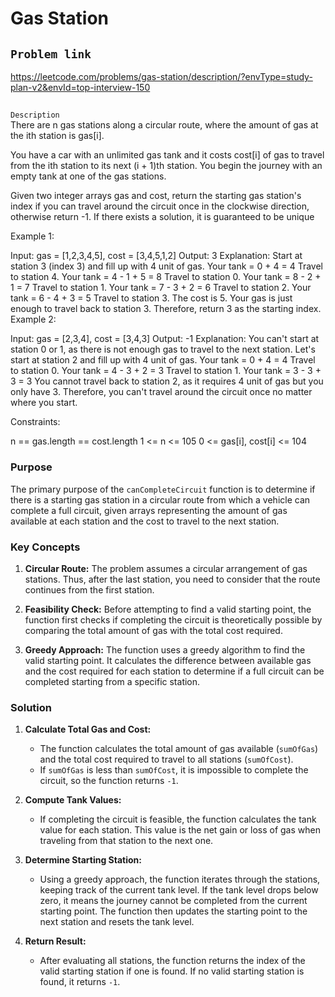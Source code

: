 # Gas Station

## `Problem link `
https://leetcode.com/problems/gas-station/description/?envType=study-plan-v2&envId=top-interview-150

##
`Description`<br>
There are n gas stations along a circular route, where the amount of gas at the ith station is gas[i].

You have a car with an unlimited gas tank and it costs cost[i] of gas to travel from the ith station to its next (i + 1)th station. You begin the journey with an empty tank at one of the gas stations.

Given two integer arrays gas and cost, return the starting gas station's index if you can travel around the circuit once in the clockwise direction, otherwise return -1. If there exists a solution, it is guaranteed to be unique

 

Example 1:

Input: gas = [1,2,3,4,5], cost = [3,4,5,1,2]
Output: 3
Explanation:
Start at station 3 (index 3) and fill up with 4 unit of gas. Your tank = 0 + 4 = 4
Travel to station 4. Your tank = 4 - 1 + 5 = 8
Travel to station 0. Your tank = 8 - 2 + 1 = 7
Travel to station 1. Your tank = 7 - 3 + 2 = 6
Travel to station 2. Your tank = 6 - 4 + 3 = 5
Travel to station 3. The cost is 5. Your gas is just enough to travel back to station 3.
Therefore, return 3 as the starting index.
Example 2:

Input: gas = [2,3,4], cost = [3,4,3]
Output: -1
Explanation:
You can't start at station 0 or 1, as there is not enough gas to travel to the next station.
Let's start at station 2 and fill up with 4 unit of gas. Your tank = 0 + 4 = 4
Travel to station 0. Your tank = 4 - 3 + 2 = 3
Travel to station 1. Your tank = 3 - 3 + 3 = 3
You cannot travel back to station 2, as it requires 4 unit of gas but you only have 3.
Therefore, you can't travel around the circuit once no matter where you start.
 

Constraints:

n == gas.length == cost.length
1 <= n <= 105
0 <= gas[i], cost[i] <= 104

### Purpose

The primary purpose of the `canCompleteCircuit` function is to determine if there is a starting gas station in a circular route from which a vehicle can complete a full circuit, given arrays representing the amount of gas available at each station and the cost to travel to the next station.


### Key Concepts

1.  **Circular Route:** The problem assumes a circular arrangement of gas stations. Thus, after the last station, you need to consider that the route continues from the first station.

2.  **Feasibility Check:** Before attempting to find a valid starting point, the function first checks if completing the circuit is theoretically possible by comparing the total amount of gas with the total cost required.

3.  **Greedy Approach:** The function uses a greedy algorithm to find the valid starting point. It calculates the difference between available gas and the cost required for each station to determine if a full circuit can be completed starting from a specific station.

### Solution

1.  **Calculate Total Gas and Cost:**

    -   The function calculates the total amount of gas available (`sumOfGas`) and the total cost required to travel to all stations (`sumOfCost`).
    -   If `sumOfGas` is less than `sumOfCost`, it is impossible to complete the circuit, so the function returns `-1`.
2.  **Compute Tank Values:**

    -   If completing the circuit is feasible, the function calculates the tank value for each station. This value is the net gain or loss of gas when traveling from that station to the next one.
3.  **Determine Starting Station:**

    -   Using a greedy approach, the function iterates through the stations, keeping track of the current tank level. If the tank level drops below zero, it means the journey cannot be completed from the current starting point. The function then updates the starting point to the next station and resets the tank level.
4.  **Return Result:**

    -   After evaluating all stations, the function returns the index of the valid starting station if one is found. If no valid starting station is found, it returns `-1`.